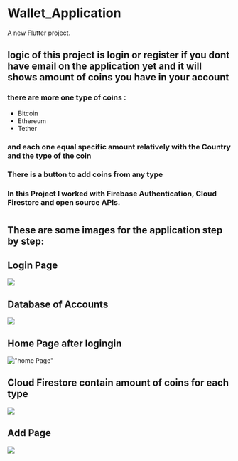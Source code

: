# Wallet_Application

A new Flutter project.
## logic of this project is login or register if you dont have email on the application yet and it will shows amount of coins you have in your account 
### there are more one type of coins :
* Bitcoin
* Ethereum
* Tether

### and each one equal specific amount relatively with the Country and the type of the coin 

### There is a button to add coins from any type 
### In this Project I worked with Firebase Authentication, Cloud Firestore and open source APIs.
#

## These are some images for the application step by step:

## Login Page
![](login.png)
## Database of Accounts 
![](database.png)
## Home Page after logingin

!["home Page"](Home_page.png)

## Cloud Firestore contain amount of coins for each type
![](database_in_Account.png)

## Add Page

![](Add_page.png)
